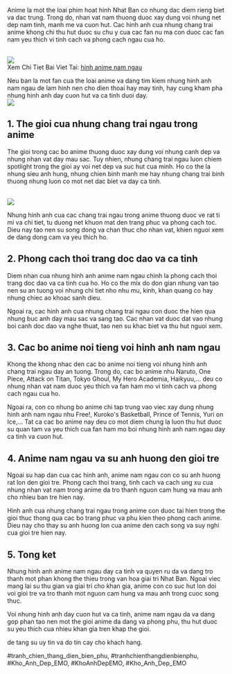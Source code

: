 <p>Anime la mot the loai phim hoat hinh Nhat Ban co nhung dac diem rieng biet va dac trung. Trong do, nhan vat nam thuong duoc xay dung voi nhung net dep nam tinh, manh me va cuon hut. Cac hinh anh cua nhung chang trai anime khong chi thu hut duoc su chu y cua cac fan nu ma con duoc cac fan nam yeu thich vi tinh cach va phong cach ngau cua ho.</p><br><img src="https://khoanhdepemo.com/wp-content/uploads/2024/12/image-2334.png"></br>
Xem Chi Tiet Bai Viet Tai: <a href="https://khoanhdepemo.com/anh-anime-nam-ngau-lanh-lung/">hinh anime nam ngau</a><p>Neu ban la mot fan cua the loai anime va dang tim kiem nhung hinh anh nam ngau de lam hinh nen cho dien thoai hay may tinh, hay cung kham pha nhung hinh anh day cuon hut va ca tinh duoi day.<br><img src="https://khoanhdepemo.com/wp-content/uploads/2024/12/cropped-Du-an-moi.png"></br><h2>1. The gioi cua nhung chang trai ngau trong anime</h2><p>The gioi trong cac bo anime thuong duoc xay dung voi nhung canh dep va nhung nhan vat day mau sac. Tuy nhien, nhung chang trai ngau luon chiem spotlight trong the gioi ay voi net dep va suc hut cua minh. Ho co the la nhung sieu anh hung, nhung chien binh manh me hay nhung chang trai binh thuong nhung luon co mot net dac biet va day ca tinh.</p><br><img src="https://khoanhdepemo.com/wp-content/uploads/2024/12/cropped-Du-an-moi.png"></br><p>Nhung hinh anh cua cac chang trai ngau trong anime thuong duoc ve rat ti mi va chi tiet, tu duong net khuon mat den trang phuc va phong cach toc. Dieu nay tao nen su song dong va chan thuc cho nhan vat, khien nguoi xem de dang dong cam va yeu thich ho.<h2>2. Phong cach thoi trang doc dao va ca tinh</h2><p>Diem nhan cua nhung hinh anh anime nam ngau chinh la phong cach thoi trang doc dao va ca tinh cua ho. Ho co the mix do don gian nhung van tao nen su an tuong voi nhung chi tiet nho nhu mu, kinh, khan quang co hay nhung chiec ao khoac sanh dieu.</p><p>Ngoai ra, cac hinh anh cua nhung chang trai ngau con duoc the hien qua nhung buc anh day mau sac va sang tao. Cac nhan vat duoc dat vao nhung boi canh doc dao va nghe thuat, tao nen su khac biet va thu hut nguoi xem.<h2>3. Cac bo anime noi tieng voi hinh anh nam ngau</h2><p>Khong the khong nhac den cac bo anime noi tieng voi nhung hinh anh chang trai ngau day an tuong. Trong do, cac bo anime nhu Naruto, One Piece, Attack on Titan, Tokyo Ghoul, My Hero Academia, Haikyuu,... deu co nhung nhan vat nam duoc yeu thich va fan ham mo vi tinh cach va phong cach ngau cua ho.</p><p>Ngoai ra, con co nhung bo anime chi tap trung vao viec xay dung nhung hinh anh nam ngau nhu Free!, Kuroko's Basketball, Prince of Tennis, Yuri on Ice,... Tat ca cac bo anime nay deu co mot diem chung la luon thu hut duoc su quan tam va yeu thich cua fan ham mo boi nhung hinh anh nam ngau day ca tinh va cuon hut.</p><h2>4. Anime nam ngau va su anh huong den gioi tre</h2><p>Ngoai su hap dan cua cac hinh anh, anime nam ngau con co su anh huong rat lon den gioi tre. Phong cach thoi trang, tinh cach va cach ung xu cua nhung nhan vat nam trong anime da tro thanh nguon cam hung va mau anh cho nhieu ban tre hien nay.</p><p>Hinh anh cua nhung chang trai ngau trong anime con duoc tai hien trong the gioi thuc thong qua cac bo trang phuc va phu kien theo phong cach anime. Dieu nay cho thay su anh huong lon cua anime den cach song va suy nghi cua gioi tre hien nay.</p><h2>5. Tong ket</h2><p>Nhung hinh anh anime nam ngau day ca tinh va quyen ru da va dang tro thanh mot phan khong the thieu trong van hoa giai tri Nhat Ban. Ngoai viec mang lai su thu gian va giai tri cho khan gia, anime con co suc hut lon doi voi gioi tre va tro thanh mot nguon cam hung va mau anh trong cuoc song thuc.</p><p>Voi nhung hinh anh day cuon hut va ca tinh, anime nam ngau da va dang gop phan tao nen mot the gioi anime da dang va phong phu, thu hut duoc su yeu thich cua nhieu khan gia tren khap the gioi.</p><p>de tang su uy tin va do tin cay cho khach hang.</p>
#tranh_chien_thang_dien_bien_phu, #tranhchienthangdienbienphu, #Kho_Anh_Dep_EMO, #KhoAnhDepEMO, #Kho_Anh_Dep_EMO
